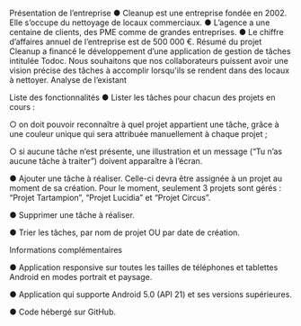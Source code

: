 Présentation de l’entreprise
● Cleanup est une entreprise fondée en 2002. Elle s’occupe du nettoyage de locaux
commerciaux.
● L’agence a une centaine de clients, des PME comme de grandes entreprises.
● Le chiffre d’affaires annuel de l’entreprise est de 500 000 €.
Résumé du projet
Cleanup a financé le développement d’une application de gestion de tâches intitulée Todoc.
Nous souhaitons que nos collaborateurs puissent avoir une vision précise des tâches à
accomplir lorsqu'ils se rendent dans des locaux à nettoyer.
Analyse de l’existant

Liste des fonctionnalités
● Lister les tâches pour chacun des projets en cours :

○ on doit pouvoir reconnaître à quel projet appartient une tâche, grâce à une
couleur unique qui sera attribuée manuellement à chaque projet ;

○ si aucune tâche n’est présente, une illustration et un message (“Tu n’as
aucune tâche à traiter”) doivent apparaître à l’écran.

● Ajouter une tâche à réaliser. Celle-ci devra être assignée à un projet au moment de
sa création. Pour le moment, seulement 3 projets sont gérés : “Projet Tartampion”,
“Projet Lucidia” et “Projet Circus”.

● Supprimer une tâche à réaliser.

● Trier les tâches, par nom de projet OU par date de création.

Informations complémentaires

● Application responsive sur toutes les tailles de téléphones et tablettes Android en
modes portrait et paysage.

● Application qui supporte Android 5.0 (API 21) et ses versions supérieures.

● Code hébergé sur GitHub.


